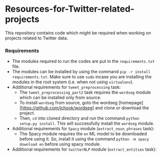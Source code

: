 # Resources-for-Twitter-related-projects
This repository contains code which might be required when working on projects related to Twitter data.

### Requirements
* The modules required to run the codes are put in the `requirements.txt` file.
* The modules can be installed by using the command `pip -r install requirements.txt`. Make sure to use `sudo` incase you are installing the modules in the root system (i.e. when not using `virtualenv`).
* Additional requirements for `tweet_preprocessing` task:
	* The `tweet_preprocessing_part2` task requires the `wordseg` module which can be installed only from source.
	* To install `wordseg` from source, goto the wordseg [homepage][https://github.com/jchook/wordseg] and clone or download the project.
	* Then, `cd` into cloned directory and run the command `python setup.py install`. This will successfully install the `wordseg` module.
* Additional requirements for `Spacy` module (`extract_noun_phrases` task):
	* The Spacy module requires the `en` ML model to be downloaded before using it. So, install it using the command `python -m spacy download en` before using spacy module.
* Additional requirements for `twitterNLP` module (`extract_entities` task):
